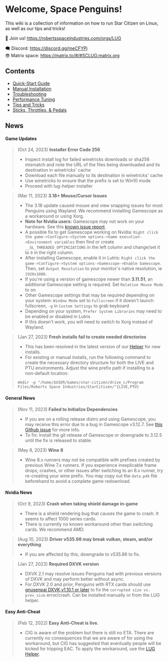 # Welcome, Space Penguins!

This wiki is a collection of information on how to run Star Citizen on Linux, as well as our tips and tricks!

🐧 Join us! https://robertsspaceindustries.com/orgs/LUG  

🗨 Discord: https://discord.gg/meCFYPj  
😎 Matrix space: https://matrix.to/#/#SCLUG:matrix.org  

## Contents
* [Quick-Start Guide](Quick-Start-Guide)
* [Manual Installation](Manual-Installation)
* [Troubleshooting](Troubleshooting)
* [Performance Tuning](Performance-Tuning)
* [Tips and Tricks](Tips-and-Tricks)
* [Sticks, Throttles, & Pedals](Sticks,-Throttles,-&-Pedals)

## News

#### Game Updates

> (Oct 24, 2023) **Installer Error Code 256**  
> - Inspect install log for failed winetricks downloads or sha256 mismatch and note the URL of the files being downloaded and its destination in winetricks' cache
> - Download each file manually to its destination in winetricks' cache
> - Use winetricks to ensure that the prefix is set to Win10 mode
> - Proceed with lug-helper installer

> (Mar 11, 2023) **3.18+ Mouse/Cursor Issues**  
> - The 3.18 update caused mouse and view snapping issues for most Penguins using Wayland. We recommend installing Gamescope as a workaround or using Xorg.
> - **Note for Nvidia users:** Gamescope may not work on your hardware. See this [known issue report](https://github.com/ValveSoftware/gamescope/issues/526).
> - A possible fix to get Gamescope working on Nvidia: `Right click the game->Configure->System options->Game execution->Environment variables` then find or create `__GL_THREADED_OPTIMIZATIONS` in the left column and change/set it to `0` in the right column.
> - After installing Gamescope, enable it in Lutris: `Right click the game->Configure->System options->Gamescope->Enable Gamescope`. Then, set `Output Resolution` to your monitor's native resolution, ie `1920x1080`.
> - If you're using a version of gamescope newer than **3.11.51**, an additional Gamescope setting is required. Set `Relative Mouse Mode` to on
> - Other Gamescope settings that may be required depending on your system: `Window Mode` set to `Fullscreen` if it doesn't launch fullscreen, `-g` in `Custom Settings` to grab keyboard
> - Depending on your system, `Prefer System Libraries` may need to be enabled or disabled in Lutris
> - If this doesn't work, you will need to switch to Xorg instead of Wayland.

> (Jan 27, 2023) **Fresh installs fail to create needed directories**
> - This has been resolved in the latest version of our [Helper](https://github.com/starcitizen-lug/lug-helper/releases) for new installs.
> - For existing or manual installs, run the following command to create the necessary directory structure for both the LIVE and PTU environments. Adjust the wine prefix path if installing to a non-default location:  
> ```
> mkdir -p "/home/$USER/Games/star-citizen/drive_c/Program Files/Roberts Space Industries/StarCitizen/"{LIVE,PTU}
> ```


#### General News
> (Nov 11, 2023) **Failed to Initialize Dependencies**
> - If you are on a rolling release distro and using Gamescope, you may receive this error due to a bug in Gamescope v3.12.7. See [this Github issue](https://github.com/ValveSoftware/gamescope/issues/984) for more info.
> - To fix: Install the git release of Gamescope or downgrade to 3.12.5 until the fix is released to stable.

> (May 8, 2023) **Wine 8**
> - Wine 8.x runners may not be compatible with prefixes created by previous Wine 7.x runners. If you experience inexplicable frame drops, crashes, or other issues after switching to an 8.x runner, try re-creating your wine prefix. You may copy out the `data.p4k` file beforehand to avoid a complete game redownload.

#### Nvidia News
> (Oct 9, 2023) **Crash when taking shield damage in-game**
> - There is a shield rendering bug that causes the game to crash. It seems to affect 1000 series cards.
> - There is currently no known workaround other than switching cards. We recommend AMD.

> (Aug 10, 2023) **Driver v535.98 may break vulkan, steam, and/or everything**
> - If you are affected by this, downgrade to v535.86 to fix.

> (Jan 27, 2023) **Required DXVK version**
> - DXVK 2.1 may resolve issues Penguins had with previous versions of DXVK and may perform better without async.
> - For DXVK 2.0 and prior, Penguins with RTX cards should use [gnusenpai DXVK v1.10.1 or later](https://github.com/gnusenpai/dxvk/releases) to fix the `corrupted size vs. prev_size` error/crash. Can be installed manually or from the LUG helper.


#### Easy Anti-Cheat

> (Feb 12, 2022) **Easy Anti-Cheat is live.**
> - CIG is aware of the problem but there is still no ETA. There are currently no consequences that we are aware of for using the workaround, but CIG has suggested that eventually people will be kicked for tripping EAC. To apply the workaround, use the [LUG Helper](https://github.com/starcitizen-lug/lug-helper).

